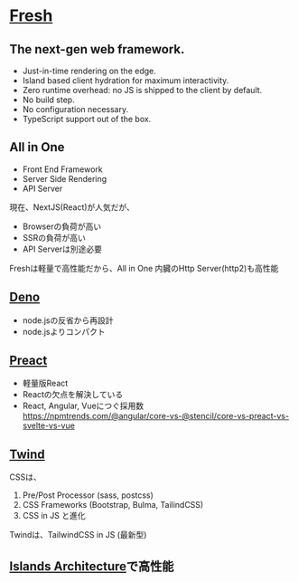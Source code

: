 # [Fresh](https://fresh.deno.dev)

## The next-gen web framework.

- Just-in-time rendering on the edge.
- Island based client hydration for maximum interactivity.
- Zero runtime overhead: no JS is shipped to the client by default.
- No build step.
- No configuration necessary.
- TypeScript support out of the box.

## All in One
- Front End Framework
- Server Side Rendering
- API Server

現在、NextJS(React)が人気だが、
- Browserの負荷が高い
- SSRの負荷が高い
- API Serverは別途必要

Freshは軽量で高性能だから、All in One
内臓のHttp Server(http2)も高性能

## [Deno](https://fresh.deno.dev)

- node.jsの反省から再設計
- node.jsよりコンパクト

## [Preact](https://preactjs.com)

- 軽量版React
- Reactの欠点を解決している
- React, Angular, Vueにつぐ採用数  
https://npmtrends.com/@angular/core-vs-@stencil/core-vs-preact-vs-svelte-vs-vue

## [Twind](https://twind.dev)

CSSは、
1. Pre/Post Processor (sass, postcss)
2. CSS Frameworks (Bootstrap, Bulma, TailindCSS)
3. CSS in JS
と進化

Twindは、TailwindCSS in JS (最新型)

## [Islands Architecture](https://www.patterns.dev/posts/islands-architecture/)で高性能
